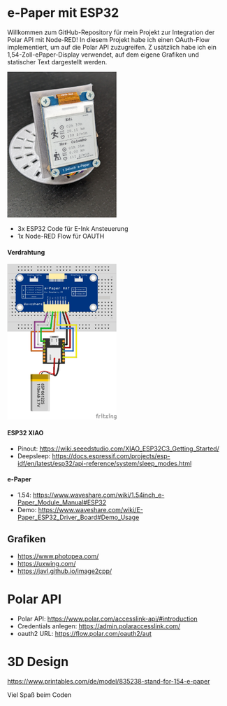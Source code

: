 # e-Paper mit ESP32

Willkommen zum GitHub-Repository für mein Projekt zur Integration der Polar API mit Node-RED! 
In diesem Projekt habe ich einen OAuth-Flow implementiert, um auf die Polar API zuzugreifen. Z
usätzlich habe ich ein 1,54-Zoll-ePaper-Display verwendet, auf dem eigene Grafiken und statischer Text dargestellt werden.

<img src="epaper.jpg" alt="epaper" width="250">

* 3x ESP32 Code für E-Ink Ansteuerung
* 1x Node-RED Flow für OAUTH

#### Verdrahtung
<img src="Verdrahtung_ESP32_XIAO_epaper.jpg" alt="Verdrahtung" width="250">

#### ESP32 XIAO
* Pinout: https://wiki.seeedstudio.com/XIAO_ESP32C3_Getting_Started/
* Deepsleep: https://docs.espressif.com/projects/esp-idf/en/latest/esp32/api-reference/system/sleep_modes.html

#### e-Paper
* 1.54: https://www.waveshare.com/wiki/1.54inch_e-Paper_Module_Manual#ESP32
* Demo: https://www.waveshare.com/wiki/E-Paper_ESP32_Driver_Board#Demo_Usage

## Grafiken
* https://www.photopea.com/
* https://uxwing.com/
* https://javl.github.io/image2cpp/

# Polar API

* Polar API: https://www.polar.com/accesslink-api/#introduction
* Credentials anlegen: https://admin.polaraccesslink.com/
* oauth2 URL: https://flow.polar.com/oauth2/aut

# 3D Design
https://www.printables.com/de/model/835238-stand-for-154-e-paper

Viel Spaß beim Coden
